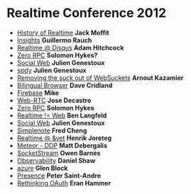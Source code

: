 # Realtime Conference 2012

+	[History of Realtime][history-of-realtime] **Jack Moffit**
+	[Insights][insights] **Guillermo Rauch**
+	[Realtime @ Disqus][realtime-at-discuss] **Adam Hitchcock**
+	[Zero RPC][zero-rpc] **Solomon Hykes?**
+	[Social Web][social-web] **Julien Genestoux**
+	[spdy][social-web] **Julien Genestoux**
+	[Removing the suck out of WebSuckets][removing-the-suck-out-of-websuckets] **Arnout Kazamier**
+	[Bilingual Browser][bilingual-browser] **Dave Cridland**
+	[Firebase][firebase] **Mike**
+	[Web-RTC][web-rtc] **Jose Decastro**
+	[Zero RPC][zero-rpc] **Solomon Hykes**
+	[Realtime != Web][realtime-not-web] **Ben Langfeld**
+	[Social Web][social-web] **Julien Genestoux**
+	[Simplenote][simplenote] **Fred Cheng**
+	[Realtime @ &yet][realtime-and-yet] **Henrik Joreteg**
+	[Meteor - DDP][meteor] **Matt Debergalis**
+	[SocketStream][socket-stream] **Owen Barnes**
+	[Observability][observability] **Daniel Shaw**
+	[azure][azure] **Glen Block**
+	[Presence][presence] **Peter Saint-Andre**
+	[Rethinking OAuth][rethinking-oauth] **Eran Hammer**

[history-of-realtime]: https://github.com/bmharris/conf_notes/blob/master/realtimeconf-2012/history-of-realtime.md
[insights]: https://github.com/bmharris/conf_notes/blob/master/realtimeconf-2012/insights.md
[realtime-at-discuss]: https://github.com/bmharris/conf_notes/blob/master/realtimeconf-2012/realtime-at-discuss.md
[zero-rpc]: https://github.com/bmharris/conf_notes/blob/master/realtimeconf-2012/zero-rpc.md
[social-web]: https://github.com/bmharris/conf_notes/blob/master/realtimeconf-2012/social-web.md
[spdy]: https://github.com/bmharris/conf_notes/blob/master/realtimeconf-2012/spdy.md
[bilingual-browser]: https://github.com/bmharris/conf_notes/blob/master/realtimeconf-2012/bilingual-browser.md
[removing-the-suck-out-of-websuckets]: https://github.com/bmharris/conf_notes/blob/master/realtimeconf-2012/removing-the-suck-out-of-websuckets.md
[firebase]: https://github.com/bmharris/conf_notes/blob/master/realtimeconf-2012/firebase.md
[zero-rpc]: https://github.com/bmharris/conf_notes/blob/master/realtimeconf-2012/zero-rpc.md
[web-rtc]: https://github.com/bmharris/conf_notes/blob/master/realtimeconf-2012/web-rtc.md
[realtime-not-web]: https://github.com/bmharris/conf_notes/blob/master/realtimeconf-2012/realtime-not-web.md
[simplenote]: https://github.com/bmharris/conf_notes/blob/master/realtimeconf-2012/simplenote.md
[social-web]: https://github.com/bmharris/conf_notes/blob/master/realtimeconf-2012/social-web.md
[realtime-and-yet]: https://github.com/bmharris/conf_notes/blob/master/realtimeconf-2012/realtime-and-yet.md
[meteor]: https://github.com/bmharris/conf_notes/blob/master/realtimeconf-2012/meteor.md
[socket-stream]: https://github.com/bmharris/conf_notes/blob/master/realtimeconf-2012/socket-stream.md
[observability]: https://github.com/bmharris/conf_notes/blob/master/realtimeconf-2012/observability.md
[azure]: https://github.com/bmharris/conf_notes/blob/master/realtimeconf-2012/azure.md
[presence]: https://github.com/bmharris/conf_notes/blob/master/realtimeconf-2012/presence.md
[rethinking-oauth]: https://github.com/bmharris/conf_notes/blob/master/realtimeconf-2012/rethinking-oauth.md